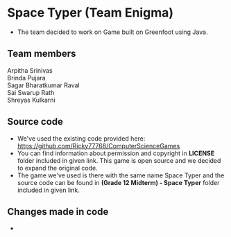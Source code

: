# Space Typer (Team Enigma)

- The team decided to work on Game built on Greenfoot using Java.

## Team members
Arpitha Srinivas<br>
Brinda Pujara<br>
Sagar Bharatkumar Raval<br>
Sai Swarup Rath<br>
Shreyas Kulkarni

## Source code
- We've used the existing code provided here: https://github.com/Ricky77768/ComputerScienceGames
- You can find information about permission and copyright in **LICENSE** folder included in given link. This game is open source and we decided to expand the original code.
- The game we've used is there with the same name Space Typer and the source code can be found in **(Grade 12 Midterm) - Space Typer** folder included in given link. 

## Changes made in code
- 
